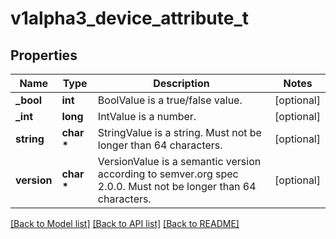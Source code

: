 # v1alpha3_device_attribute_t

## Properties
Name | Type | Description | Notes
------------ | ------------- | ------------- | -------------
**_bool** | **int** | BoolValue is a true/false value. | [optional] 
**_int** | **long** | IntValue is a number. | [optional] 
**string** | **char \*** | StringValue is a string. Must not be longer than 64 characters. | [optional] 
**version** | **char \*** | VersionValue is a semantic version according to semver.org spec 2.0.0. Must not be longer than 64 characters. | [optional] 

[[Back to Model list]](../README.md#documentation-for-models) [[Back to API list]](../README.md#documentation-for-api-endpoints) [[Back to README]](../README.md)


